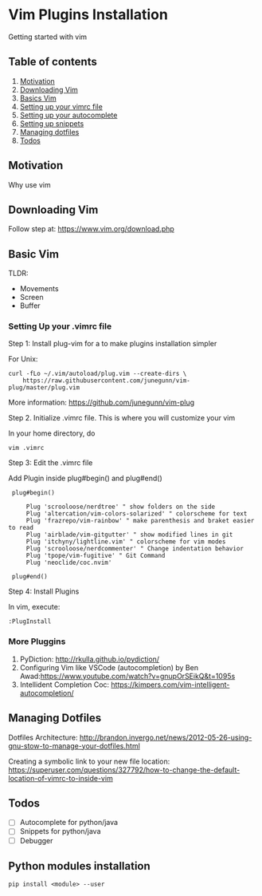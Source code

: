 # Vim Plugins Installation

Getting started with vim

## Table of contents

1. [Motivation](#motivation)
2. [Downloading Vim](#download-vim)
3. [Basics Vim](#basics-vim)
4. [Setting up your vimrc file](#setup-vimrc)
5. [Setting up your autocomplete](#autocomplete)
6. [Setting up snippets](#snippets)
7. [Managing dotfiles](#dotfiles)
8. [Todos](#todos)

## Motivation

Why use vim

## Downloading Vim

Follow step at: https://www.vim.org/download.php

## Basic Vim

TLDR: 

- Movements
- Screen
- Buffer

### Setting Up your .vimrc file

Step 1: Install plug-vim for a to make plugins installation simpler

For Unix:

```
curl -fLo ~/.vim/autoload/plug.vim --create-dirs \
    https://raw.githubusercontent.com/junegunn/vim-plug/master/plug.vim
```

More information: https://github.com/junegunn/vim-plug

Step 2. Initialize .vimrc file. This is where you will customize your vim

In your home directory, do

```
vim .vimrc
```
Step 3: Edit the .vimrc file

Add Plugin inside plug#begin() and plug#end()

```
 plug#begin() 

	 Plug 'scrooloose/nerdtree' " show folders on the side
	 Plug 'altercation/vim-colors-solarized' " colorscheme for text
	 Plug 'frazrepo/vim-rainbow' " make parenthesis and braket easier to read
	 Plug 'airblade/vim-gitgutter' " show modified lines in git
	 Plug 'itchyny/lightline.vim' " colorscheme for vim modes
	 Plug 'scrooloose/nerdcommenter' " Change indentation behavior
	 Plug 'tpope/vim-fugitive' " Git Command
	 Plug 'neoclide/coc.nvim'

 plug#end()
```
Step 4: Install Plugins

In vim, execute:

```
:PlugInstall
```

### More Pluggins

1. PyDiction: http://rkulla.github.io/pydiction/
2. Configuring Vim like VSCode (autocompletion) by Ben Awad:https://www.youtube.com/watch?v=gnupOrSEikQ&t=1095s 
3. Intellident Completion Coc: https://kimpers.com/vim-intelligent-autocompletion/

## Managing Dotfiles

Dotfiles Architecture: http://brandon.invergo.net/news/2012-05-26-using-gnu-stow-to-manage-your-dotfiles.html

Creating a symbolic link to your new file location:
https://superuser.com/questions/327792/how-to-change-the-default-location-of-vimrc-to-inside-vim

## Todos

- [ ] Autocomplete for python/java
- [ ] Snippets for python/java
- [ ] Debugger

## Python modules installation

`` pip install <module> --user ``

